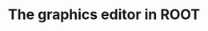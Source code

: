 ---
layout: default
title:  The graphics editor in ROOT
authors: Ilka Antcheva, René Brun, Carsten Hof and Fons Rademakers
conference: X International Workshop on Advanced Computing and Analysis Techniques (ACAT 05)
type: VIS
doi: 10.1016/j.nima.2005.11.113
---